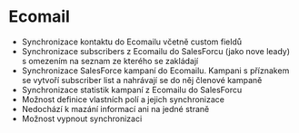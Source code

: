 # Ecomail


- Synchronizace kontaktu do Ecomailu včetně custom fieldů
- Synchronizace subscribers z Ecomailu do SalesForcu (jako nove leady) s omezením na seznam ze kterého se zakládají 
- Synchronizace SalesForce kampaní do Ecomailu. Kampani s příznakem se vytvoří subscriber list a nahrávají se do něj členové kampaně
- Synchronizace statistik kampaní z Ecomailu do SalesForcu
- Možnost definice vlastních polí a jejich synchronizace
- Nedochází k mazání informací ani na jedné straně
- Možnost vypnout synchronizaci
